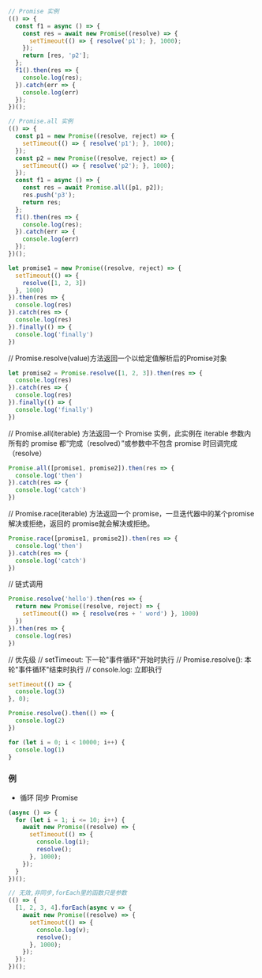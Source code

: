 ```js
// Promise 实例
(() => {
  const f1 = async () => {
    const res = await new Promise((resolve) => {
      setTimeout(() => { resolve('p1'); }, 1000);
    });
    return [res, 'p2'];
  };
  f1().then(res => {
    console.log(res);
  }).catch(err => {
    console.log(err)
  });
})();

// Promise.all 实例
(() => {
  const p1 = new Promise((resolve, reject) => {
    setTimeout(() => { resolve('p1'); }, 1000);
  });
  const p2 = new Promise((resolve, reject) => {
    setTimeout(() => { resolve('p2'); }, 1000);
  });
  const f1 = async () => {
    const res = await Promise.all([p1, p2]);
    res.push('p3');
    return res;
  };
  f1().then(res => {
    console.log(res);
  }).catch(err => {
    console.log(err)
  });
})();
```


```js
let promise1 = new Promise((resolve, reject) => {
  setTimeout(() => {
    resolve([1, 2, 3])
  }, 1000)
}).then(res => {
  console.log(res)
}).catch(res => {
  console.log(res)
}).finally(() => {
  console.log('finally')
})
```

// Promise.resolve(value)方法返回一个以给定值解析后的Promise对象
```js
let promise2 = Promise.resolve([1, 2, 3]).then(res => {
  console.log(res)
}).catch(res => {
  console.log(res)
}).finally(() => {
  console.log('finally')
})
```

// Promise.all(iterable) 方法返回一个 Promise 实例，此实例在 iterable 参数内所有的 promise 都“完成（resolved）”或参数中不包含 promise 时回调完成（resolve）
```js
Promise.all([promise1, promise2]).then(res => {
  console.log('then')
}).catch(res => {
  console.log('catch')
})
```

// Promise.race(iterable) 方法返回一个 promise，一旦迭代器中的某个promise解决或拒绝，返回的 promise就会解决或拒绝。
```js
Promise.race([promise1, promise2]).then(res => {
  console.log('then')
}).catch(res => {
  console.log('catch')
})
```

// 链式调用
```js
Promise.resolve('hello').then(res => {
  return new Promise((resolve, reject) => {
    setTimeout(() => { resolve(res + ' word') }, 1000)
  })
}).then(res => {
  console.log(res)
})
```

// 优先级
// setTimeout: 下一轮"事件循环"开始时执行
// Promise.resolve(): 本轮"事件循环"结束时执行
// console.log: 立即执行
```js
setTimeout(() => {
  console.log(3)
}, 0);

Promise.resolve().then(() => {
  console.log(2)
})

for (let i = 0; i < 10000; i++) {
  console.log(1)
}
```

### 例
- 循环 同步 Promise
```js
(async () => {
  for (let i = 1; i <= 10; i++) {
    await new Promise((resolve) => {
      setTimeout(() => {
        console.log(i);
        resolve();
      }, 1000);
    });
  }
})();
```
```js
// 无效,非同步,forEach里的函数只是参数
(() => {
  [1, 2, 3, 4].forEach(async v => {
    await new Promise((resolve) => {
      setTimeout(() => {
        console.log(v);
        resolve();
      }, 1000);
    });
  });
})();
```